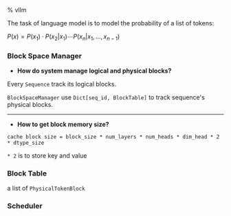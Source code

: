 % vllm

The task of language model is to model the probability of a list of tokens:

$P(x) = P(x_1) \cdot P(x_2 | x_1) \cdots P(x_n | x_1, \dots, x_{n-1})$


### Block Space Manager

- __How do system manage logical and physical blocks?__

Every `Sequence` track its logical blocks.

`BlockSpaceManager` use `Dict[seq_id, BlockTable]` to track sequence's physical blocks.

------

- __How to get block memory size?__

`cache block size = block_size * num_layers * num_heads * dim_head * 2 * dtype_size`

`* 2` is to store key and value

### Block Table

a list of `PhysicalTokenBlock`

### Scheduler

